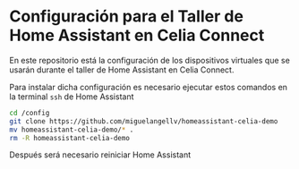   # Configuración para el Taller de Home Assistant en Celia Connect
 
 
 En este repositorio está la configuración de los dispositivos virtuales que se usarán durante el taller de Home Assistant en Celia Connect.
 
 Para instalar dicha configuración es  necesario ejecutar estos comandos en la terminal `ssh` de Home Assistant
 
 ```bash
 cd /config
 git clone https://github.com/miguelangellv/homeassistant-celia-demo
 mv homeassistant-celia-demo/* .
 rm -R homeassistant-celia-demo
 ```
 
 Después será necesario reiniciar Home Assistant

